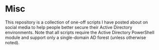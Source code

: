 # Misc
This repository is a collection of one-off scripts I have posted about on social media to help people better secure their Active Directory environments.
Note that all scripts require the Active Directory PowerShell module and support only a single-domain AD forest (unless otherwise noted).

